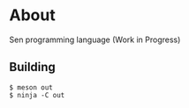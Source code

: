 # About

Sen programming language (Work in Progress)

## Building

```
$ meson out
$ ninja -C out
```
